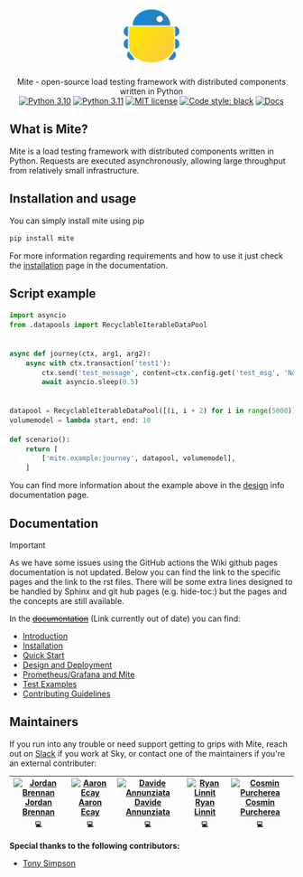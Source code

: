 <p align="center">
  <picture>
    <img src="docs/source/_static/mite.png/" alt="Sky-UK Mite" width="100" height="100" /><br>
  </picture>
  <br>
  Mite - open-source load testing framework with distributed components written in Python
  <br>
  <a href="https://www.python.org/downloads/release/python-3100/"><img src="https://img.shields.io/badge/python-3.10-blue.svg" alt="Python 3.10"></a>
  <a href="https://www.python.org/downloads/release/python-3110/"><img src="https://img.shields.io/badge/python-3.11-blue.svg" alt="Python 3.11"></a>
  <a href="https://github.com/sky-uk/mite/blob/master/LICENSE/"><img src="https://img.shields.io/badge/License-MIT-blue.svg" alt="MIT license"></a>
  <a href="https://github.com/ambv/black/"><img src="https://img.shields.io/badge/code%20style-black-000000.svg" alt="Code style: black"></a>
  <a href="https://sky-uk.github.io/mite/"><img src="https://img.shields.io/badge/docs-read-blue" alt="Docs"></a>
</p>

## What is Mite?
Mite is a load testing framework with distributed components written in Python.
Requests are executed asynchronously, allowing large throughput from relatively small infrastructure.

## Installation and usage

You can simply install mite using pip

```bash
pip install mite
```
For more information regarding requirements and how to use it just check 
the [installation](https://sky-uk.github.io/mite/installation.html) page in the documentation.


## Script example

```python
import asyncio
from .datapools import RecyclableIterableDataPool


async def journey(ctx, arg1, arg2):
    async with ctx.transaction('test1'):
        ctx.send('test_message', content=ctx.config.get('test_msg', 'Not set'))
        await asyncio.sleep(0.5)


datapool = RecyclableIterableDataPool([(i, i + 2) for i in range(5000)])
volumemodel = lambda start, end: 10

def scenario():
    return [
        ['mite.example:journey', datapool, volumemodel],
    ]
```
You can find more information about the example above in the
 [design](https://sky-uk.github.io/mite/design-deployment.html) info documentation page.


## Documentation

> [!IMPORTANT]  
> As we have some issues using the GitHub actions the Wiki github pages documentation is not updated. 
> Below you can find the link to the specific pages and the link to the rst files.
> There will be some extra lines designed to be handled by Sphinx and git hub pages (e.g. hide-toc:) but the pages and the concepts are still available.

In the ~~[documentation](https://sky-uk.github.io/mite/index.html)~~ (Link currently out of date) you can find:
- [Introduction](https://github.com/sky-uk/mite/blob/new-documentation/docs/source/introduction.rst)
- [Installation](https://github.com/sky-uk/mite/blob/new-documentation/docs/source/installation.rst)
- [Quick Start](https://github.com/sky-uk/mite/blob/new-documentation/docs/source/quick-start.rst)
- [Design and Deployment](https://github.com/sky-uk/mite/blob/new-documentation/docs/source/design-deployment.rst)
- [Prometheus/Grafana and Mite](https://github.com/sky-uk/mite/blob/new-documentation/docs/source/data-visualization.rst)
- [Test Examples](https://github.com/sky-uk/mite/blob/new-documentation/docs/source/test-examples.rst)
- [Contributing Guidelines](https://github.com/sky-uk/mite/blob/new-documentation/docs/source/contributing-guidelines.rst)

## Maintainers

If you run into any trouble or need support getting to grips with Mite,
reach out on [Slack](https://sky.slack.com/messages/mite) if you work at Sky,
 or contact one of the maintainers if you're an external contributer:

| [<img src="https://avatars.githubusercontent.com/jb098" width=100 height=100 alt="Jordan Brennan" /><br />Jordan Brennan](https://github.com/jb098)<br /><sub>💻</sub> | [<img src="https://avatars.githubusercontent.com/aecay" width=100 height=100 alt="Aaron Ecay" /> <br />Aaron Ecay](https://github.com/aecay)<br /><sub>💻</sub> | [<img src="https://avatars.githubusercontent.com/DavAnnunz" width=100 height=100 alt="Davide Annunziata" /><br />Davide Annunziata](https://github.com/DavAnnunz)<br /><sub>💻</sub> | [<img src="https://avatars.githubusercontent.com/ryanlinnit-sky" width=100 height=100 alt="Ryan Linnit" /><br />Ryan Linnit](https://github.com/ryanlinnit-sky)<br /><sub>💻</sub> | [<img src="https://avatars.githubusercontent.com/cosmaprc" width=100 height=100 alt="Cosmin Purcherea" /><br />Cosmin Purcherea](https://github.com/cosmaprc)<br /><sub>💻</sub> |
| :---: | :---: | :---: | :---: | :---: |

**Special thanks to the following contributors:**

* [Tony Simpson](https://github.com/tonysimpson)
